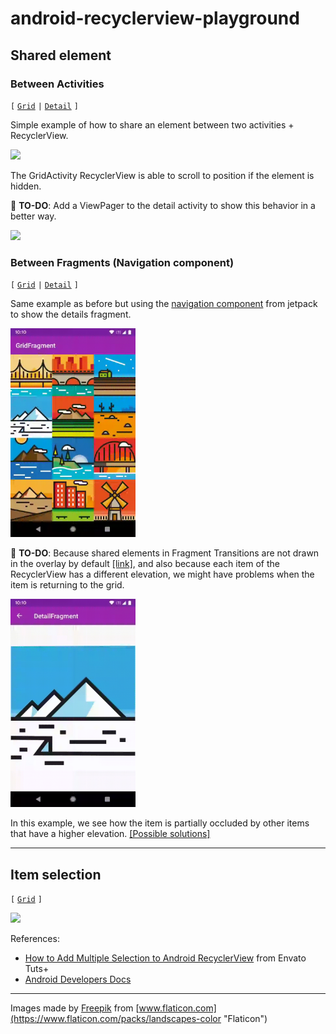 # android-recyclerview-playground

## Shared element

### Between Activities

`[`
  [`Grid`](activitysharedelements/src/main/java/com/spundev/activitysharedelements/GridActivity.kt)
`|`
  [`Detail`](activitysharedelements/src/main/java/com/spundev/activitysharedelements/DetailActivity.kt)
`]`

Simple example of how to share an element between two activities + RecyclerView.

<img src="screenshots/activity.gif" width="200" style="max-width:100%;">

The GridActivity RecyclerView is able to scroll to position if the element is hidden.

:memo: **TO-DO**: Add a ViewPager to the detail activity to show this behavior in a better way.

<img src="screenshots/activity_scroll.gif" width="200" style="max-width:100%;">

### Between Fragments (Navigation component)

`[`
  [`Grid`](navigationsharedelements/src/main/java/com/spundev/navigationsharedelements/GridFragment.kt)
`|`
  [`Detail`](navigationsharedelements/src/main/java/com/spundev/navigationsharedelements/DetailFragment.kt)
`]`

Same example as before but using the [navigation component](https://developer.android.com/guide/navigation) from jetpack to show the details fragment.

<img src="screenshots/fragment.gif" width="200" style="max-width:100%;">

:memo: **TO-DO**: Because shared elements in Fragment Transitions are not drawn in the overlay by default [[link]](https://stackoverflow.com/a/27906055), and also because each item of the RecyclerView has a different elevation, we might have problems when the item is returning to the grid.

<img src="screenshots/fragment_bug.gif" width="200" style="max-width:100%;">

In this example, we see how the item is partially occluded by other items that have a higher elevation. [[Possible solutions]](https://youtu.be/912hbLVdIQE?t=1772)

---

## Item selection

`[`
  [`Grid`](multiselect/src/main/java/com/spundev/multiselect/GridActivity.kt)
`]`

<img src="screenshots/multiselect.gif" width="200" style="max-width:100%;">

References:

- [How to Add Multiple Selection to Android RecyclerView](https://code.tutsplus.com/tutorials/how-to-add-selection-support-to-a-recyclerview--cms-32175) from Envato Tuts+
- [Android Developers Docs](https://developer.android.com/reference/androidx/recyclerview/selection/package-summary)

---

Images made by [Freepik](https://www.flaticon.com/authors/freepik "Freepik") from [www.flaticon.com](https://www.flaticon.com/packs/landscapes-color "Flaticon")